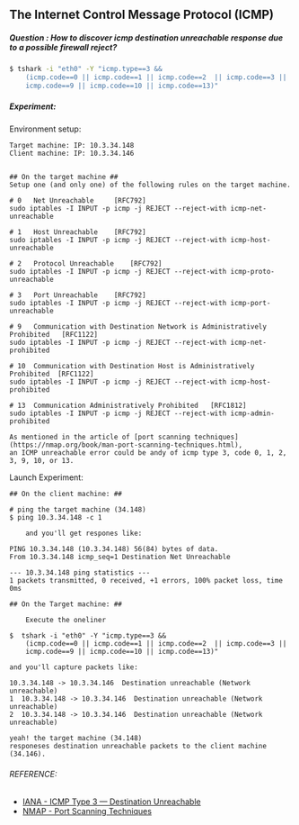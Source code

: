 ## The Internet Control Message Protocol (ICMP)
##### Question : How to discover icmp destination unreachable response due to a possible firewall reject?
```bash
$ tshark -i "eth0" -Y "icmp.type==3 &&
    (icmp.code==0 || icmp.code==1 || icmp.code==2  || icmp.code==3 ||
    icmp.code==9 || icmp.code==10 || icmp.code==13)"
```

##### Experiment:

Environment setup:

```
Target machine: IP: 10.3.34.148
Client machine: IP: 10.3.34.146


## On the target machine ##
Setup one (and only one) of the following rules on the target machine.

# 0   Net Unreachable     [RFC792]
sudo iptables -I INPUT -p icmp -j REJECT --reject-with icmp-net-unreachable

# 1   Host Unreachable    [RFC792]
sudo iptables -I INPUT -p icmp -j REJECT --reject-with icmp-host-unreachable

# 2   Protocol Unreachable    [RFC792]
sudo iptables -I INPUT -p icmp -j REJECT --reject-with icmp-proto-unreachable

# 3   Port Unreachable    [RFC792]
sudo iptables -I INPUT -p icmp -j REJECT --reject-with icmp-port-unreachable

# 9   Communication with Destination Network is Administratively Prohibited   [RFC1122]
sudo iptables -I INPUT -p icmp -j REJECT --reject-with icmp-net-prohibited

# 10  Communication with Destination Host is Administratively Prohibited  [RFC1122]
sudo iptables -I INPUT -p icmp -j REJECT --reject-with icmp-host-prohibited

# 13  Communication Administratively Prohibited   [RFC1812]
sudo iptables -I INPUT -p icmp -j REJECT --reject-with icmp-admin-prohibited

As mentioned in the article of [port scanning techniques](https://nmap.org/book/man-port-scanning-techniques.html),
an ICMP unreachable error could be andy of icmp type 3, code 0, 1, 2, 3, 9, 10, or 13.

```

Launch Experiment:

```
## On the client machine: ##

# ping the target machine (34.148)
$ ping 10.3.34.148 -c 1

    and you'll get respones like:

PING 10.3.34.148 (10.3.34.148) 56(84) bytes of data.
From 10.3.34.148 icmp_seq=1 Destination Net Unreachable

--- 10.3.34.148 ping statistics ---
1 packets transmitted, 0 received, +1 errors, 100% packet loss, time 0ms
```

```
## On the Target machine: ##

    Execute the oneliner

$  tshark -i "eth0" -Y "icmp.type==3 &&
    (icmp.code==0 || icmp.code==1 || icmp.code==2  || icmp.code==3 ||
    icmp.code==9 || icmp.code==10 || icmp.code==13)"

and you'll capture packets like:

10.3.34.148 -> 10.3.34.146  Destination unreachable (Network unreachable)
1  10.3.34.148 -> 10.3.34.146  Destination unreachable (Network unreachable)
2  10.3.34.148 -> 10.3.34.146  Destination unreachable (Network unreachable)

yeah! the target machine (34.148)
responeses destination unreachable packets to the client machine (34.146).
```

###### REFERENCE:

* [IANA - ICMP Type 3 — Destination Unreachable](https://www.iana.org/assignments/icmp-parameters/icmp-parameters.xhtml#icmp-parameters-codes-3)
* [NMAP - Port Scanning Techniques](https://nmap.org/book/man-port-scanning-techniques.html)
